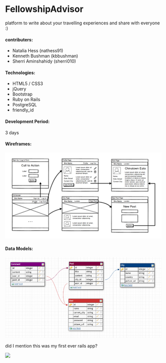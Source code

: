 # FellowshipAdvisor

platform to write about your travelling experiences and share with everyone :)

#### contributers:
 - Natalia Hess       (nathess91)
 - Kenneth Bushman    (kbbushman)
 - Sherri Aminshahidy (sherri010)

#### Technologies:
 - HTML5 / CSS3
 - jQuery
 - Bootstrap
 - Ruby on Rails
 - PostgreSQL
 - friendly_id
 
#### Development Period:
  3 days 
#### Wireframes:
 ![](wireframes.png)
 
#### Data Models:
![](fellow.jpg) 

did I mention this was my first ever rails app? 

![](https://media.giphy.com/media/5GoVLqeAOo6PK/giphy.gif)
